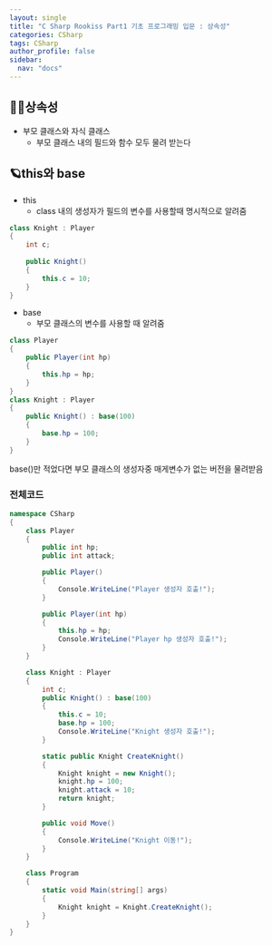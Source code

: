 ```yaml
---
layout: single
title: "C Sharp Rookiss Part1 기초 프로그래밍 입문 : 상속성"
categories: CSharp
tags: CSharp
author_profile: false
sidebar:
  nav: "docs"
---
```


## 🙇‍♀️상속성

* 부모 클래스와 자식 클래스
  * 부모 클래스 내의 필드와 함수 모두 물려 받는다

## 🪐this와 base
* this
  * class 내의 생성자가 필드의 변수를 사용할때 명시적으로 알려줌
```cs
class Knight : Player
{
    int c;
    
    public Knight()
    {
        this.c = 10;
    }
}
```

* base
  * 부모 클래스의 변수를 사용할 때 알려줌

```cs
class Player
{
    public Player(int hp)
    {
        this.hp = hp;
    }
}
class Knight : Player
{
    public Knight() : base(100)
    {
        base.hp = 100;
    }
}
```
base()만 적었다면 부모 클래스의 생성자중 매게변수가 없는 버전을 물려받음


### 전체코드
```cs
namespace CSharp
{
    class Player
    {
        public int hp;
        public int attack;

        public Player()
        {
            Console.WriteLine("Player 생성자 호출!");
        }

        public Player(int hp)
        {
            this.hp = hp;
            Console.WriteLine("Player hp 생성자 호출!");
        }
    }

    class Knight : Player
    {
        int c;
        public Knight() : base(100)
        {
            this.c = 10;
            base.hp = 100;
            Console.WriteLine("Knight 생성자 호출!");
        }

        static public Knight CreateKnight()
        {
            Knight knight = new Knight();
            knight.hp = 100;
            knight.attack = 10;
            return knight;
        }

        public void Move()
        {
            Console.WriteLine("Knight 이동!");
        }
    }

    class Program
    {
        static void Main(string[] args)
        {
            Knight knight = Knight.CreateKnight();
        }
    }
}
```
